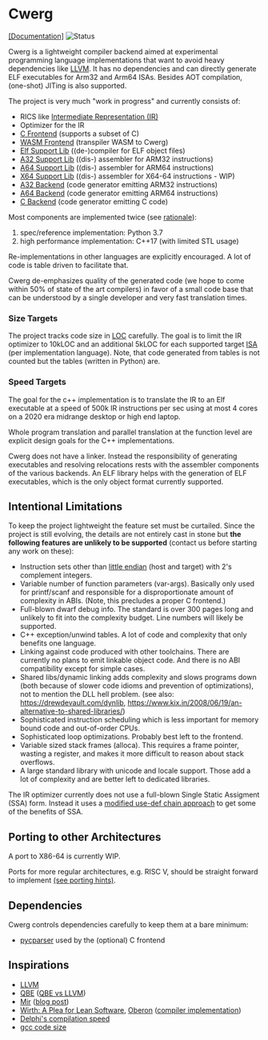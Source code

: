 # Cwerg

[[Documentation]](Docs/) ![Status](../../workflows/cwerg-tests/badge.svg)



Cwerg is a lightweight compiler backend aimed at experimental programming 
language implementations that want to avoid heavy dependencies like
[LLVM](https://llvm.org). It has no dependencies and can directly generate
ELF executables for Arm32 and Arm64 ISAs.
Besides AOT compilation, (one-shot) JITing is also supported.

The project is very much "work in progress" and  currently consists of:

* RICS like [Intermediate Representation (IR)](Docs/opcodes.md) 
* Optimizer for the IR
* [C Frontend](FrontEndC/)  (supports a subset of C)
* [WASM Frontend](FrontEndWASM/) (transpiler WASM to Cwerg)
* [Elf Support Lib](Elf/)   ((de-)compiler for ELF object files)
* [A32 Support Lib](CpuA32/) ((dis-) assembler for ARM32 instructions)
* [A64 Support Lib](CpuA64/) ((dis-) assembler for ARM64 instructions)
* [X64 Support Lib](CpuX64/) ((dis-) assembler for X64-64 instructions - WIP)
* [A32 Backend](CodeGenA32/) (code generator emitting ARM32 instructions)
* [A64 Backend](CodeGenA64/) (code generator emitting ARM64 instructions)
* [C Backend](CodeGenC/) (code generator emitting C code)

Most components are implemented twice (see [rationale](Docs/why_python.md)):
1. spec/reference implementation: Python 3.7
2. high performance implementation: C++17 (with limited STL usage)

Re-implementations in other languages are explicitly encouraged. A lot of
code is table driven to facilitate that.

Cwerg de-emphasizes quality of the generated code (we hope to come within 50%
of state of the art  compilers) in favor of a small code base that can be
understood by a single developer and very fast translation times.

### Size Targets

The project tracks code size in [LOC](CLOC.txt) carefully. The goal is to limit 
the IR optimizer to 10kLOC and an additional 5kLOC for each supported target 
[ISA](https://en.wikipedia.org/wiki/Instruction_set_architecture) 
(per implementation language).
Note, that code generated from tables is not counted but the tables (written in Python) are.

### Speed Targets

The goal for the c++ implementation is to translate the IR to an Elf executable at a speed of 
500k IR instructions per sec using at most 4 cores on a 2020 era midrange desktop or high end laptop.

Whole program translation and parallel translation at the function level are 
explicit design goals for the C++ implementations.

Cwerg does not have a linker. Instead the responsibility of 
generating executables and resolving relocations rests with the assembler
components of the various backends. An ELF library helps with the generation of
ELF executables, which is the only object format currently supported.

## Intentional Limitations

To keep the project lightweight the feature set must be curtailed.
Since the project is still evolving, the details are not entirely cast in stone but 
**the following features are unlikely to be supported** (contact us before starting 
any work on these):

* Instruction sets other than [little endian](https://en.wikipedia.org/wiki/Comparison_of_instruction_set_architectures) (host and target) with 
  2's complement integers.
* Variable number of function parameters (var-args). Basically only used for
  printf/scanf and responsible for a disproportionate amount of complexity in 
  ABIs. (Note, this precludes a proper C frontend.)
* Full-blown dwarf debug info. The standard is over 300 pages long and unlikely
  to fit into the complexity budget. Line numbers will likely be supported.
* C++ exception/unwind tables. A lot of code and complexity that only benefits one language.
* Linking against code produced with other toolchains. There are currently no plans
  to emit linkable object code. And there is no ABI compatibility except for simple cases. 
* Shared libs/dynamic linking adds complexity and slows programs down (both because
  of slower code idioms and prevention of optimizations), not
  to mention the DLL hell problem. (see also: https://drewdevault.com/dynlib, 
  https://www.kix.in/2008/06/19/an-alternative-to-shared-libraries/)
* Sophisticated instruction scheduling which is less important for memory 
  bound code and out-of-order CPUs.
* Sophisticated loop optimizations. Probably best left to the frontend.
* Variable sized stack frames (alloca). This requires a frame pointer, wasting a register,
  and makes it more difficult to reason about stack overflows.
* A large standard library with unicode and locale support. Those add a lot of 
  complexity and are better left to dedicated libraries.
 


The IR optimizer currently does not use a full-blown Single Static Assigment
(SSA) form. Instead it uses a [modified use-def chain approach](Docs/use_def.md)
to get some of the benefits of SSA. 

## Porting to other Architectures

A port to X86-64 is currently WIP.

Ports for more regular architectures, e.g. RISC V, should be straight forward to implement [(see porting hints)](Docs/backend_porting.md).

## Dependencies

Cwerg controls dependencies carefully to keep them at a bare minimum:
 
* [pycparser](https://github.com/eliben/pycparser) used by the (optional) C frontend

## Inspirations

* [LLVM](https://llvm.org) 
* [QBE](https://c9x.me/compile/) ([QBE vs LLVM](https://c9x.me/compile/doc/llvm.html))
* [Mir](https://github.com/vnmakarov/mir) ([blog post](https://developers.redhat.com/blog/2020/01/20/mir-a-lightweight-jit-compiler-project/))
* [Wirth: A Plea for Lean Software](https://cr.yp.to/bib/1995/wirth.pdf),
  [Oberon](http://www.projectoberon.com/) ([compiler implementation](http://www.inf.ethz.ch/personal/wirth/ProjectOberon/PO.System.pdf)) 
* [Delphi's compilation speed](https://news.ycombinator.com/item?id=24735366)
* [gcc code size](https://www.phoronix.com/scan.php?page=news_item&px=MTg3OTQ)



